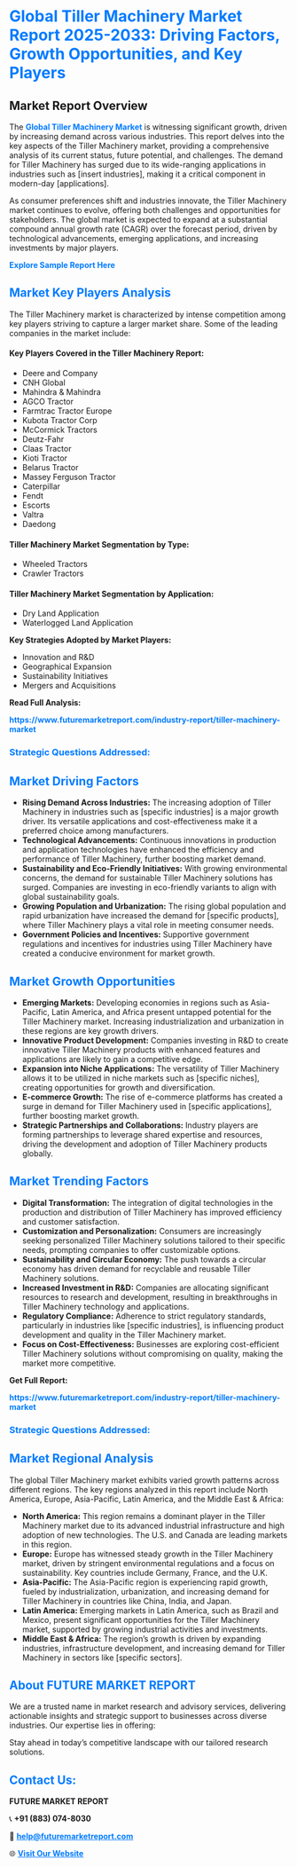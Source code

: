 <h1 style="color: #007BFF;">Global Tiller Machinery Market Report 2025-2033: Driving Factors, Growth Opportunities, and Key Players</h1>

<section id="overview">
<h2>Market Report Overview</h2>
<p>The <a href="https://www.futuremarketreport.com/industry-report/tiller-machinery-market" style="color: #007BFF; text-decoration: none;"><strong>Global Tiller Machinery Market</strong></a> is witnessing significant growth, driven by increasing demand across various industries. This report delves into the key aspects of the Tiller Machinery market, providing a comprehensive analysis of its current status, future potential, and challenges. The demand for Tiller Machinery has surged due to its wide-ranging applications in industries such as [insert industries], making it a critical component in modern-day [applications].</p>
<p>As consumer preferences shift and industries innovate, the Tiller Machinery market continues to evolve, offering both challenges and opportunities for stakeholders. The global market is expected to expand at a substantial compound annual growth rate (CAGR) over the forecast period, driven by technological advancements, emerging applications, and increasing investments by major players.</p>
</section>

<section id="overview">
<p><a href="https://www.futuremarketreport.com/request-sample/reportId=90792" style="color: #007BFF; text-decoration: none;"><strong>Explore Sample Report Here</strong></a></p>
</section>

<section id="key-players">
<h2 style="color: #007BFF;">Market Key Players Analysis</h2>
<p>The Tiller Machinery market is characterized by intense competition among key players striving to capture a larger market share. Some of the leading companies in the market include:</p>
<h4>Key Players Covered in the Tiller Machinery Report:</h4>
<ul><li>Deere and Company</li><li>CNH Global</li><li>Mahindra &amp; Mahindra</li><li>AGCO Tractor</li><li>Farmtrac Tractor Europe</li><li>Kubota Tractor Corp</li><li>McCormick Tractors</li><li>Deutz-Fahr</li><li>Claas Tractor</li><li>Kioti Tractor</li><li>Belarus Tractor</li><li>Massey Ferguson Tractor</li><li>Caterpillar</li><li>Fendt</li><li>Escorts</li><li>Valtra</li><li>Daedong</li></ul>
<h4>Tiller Machinery Market Segmentation by Type:</h4>
<ul><li>Wheeled Tractors</li><li>Crawler Tractors</li></ul>

<h4>Tiller Machinery Market Segmentation by Application:</h4>
<ul><li>Dry Land Application</li><li>Waterlogged Land Application</li></ul>
<p><strong>Key Strategies Adopted by Market Players:</strong></p>
<ul>
<li>Innovation and R&D</li>
<li>Geographical Expansion</li>
<li>Sustainability Initiatives</li>
<li>Mergers and Acquisitions</li>
</ul>
</section>

<section>
<p><strong>Read Full Analysis: </strong></p><a href="https://www.futuremarketreport.com/industry-report/tiller-machinery-market" style="color: #007BFF; text-decoration: none;"><strong>https://www.futuremarketreport.com/industry-report/tiller-machinery-market</strong></a>
<h3 style="color: #007BFF;">Strategic Questions Addressed:</h3>
</section>

<section id="driving-factors">
<h2 style="color: #007BFF;">Market Driving Factors</h2>
<ul>
<li><strong>Rising Demand Across Industries:</strong> The increasing adoption of Tiller Machinery in industries such as [specific industries] is a major growth driver. Its versatile applications and cost-effectiveness make it a preferred choice among manufacturers.</li>
<li><strong>Technological Advancements:</strong> Continuous innovations in production and application technologies have enhanced the efficiency and performance of Tiller Machinery, further boosting market demand.</li>
<li><strong>Sustainability and Eco-Friendly Initiatives:</strong> With growing environmental concerns, the demand for sustainable Tiller Machinery solutions has surged. Companies are investing in eco-friendly variants to align with global sustainability goals.</li>
<li><strong>Growing Population and Urbanization:</strong> The rising global population and rapid urbanization have increased the demand for [specific products], where Tiller Machinery plays a vital role in meeting consumer needs.</li>
<li><strong>Government Policies and Incentives:</strong> Supportive government regulations and incentives for industries using Tiller Machinery have created a conducive environment for market growth.</li>
</ul>
</section>

<section id="growth-opportunities">
<h2 style="color: #007BFF;">Market Growth Opportunities</h2>
<ul>
<li><strong>Emerging Markets:</strong> Developing economies in regions such as Asia-Pacific, Latin America, and Africa present untapped potential for the Tiller Machinery market. Increasing industrialization and urbanization in these regions are key growth drivers.</li>
<li><strong>Innovative Product Development:</strong> Companies investing in R&D to create innovative Tiller Machinery products with enhanced features and applications are likely to gain a competitive edge.</li>
<li><strong>Expansion into Niche Applications:</strong> The versatility of Tiller Machinery allows it to be utilized in niche markets such as [specific niches], creating opportunities for growth and diversification.</li>
<li><strong>E-commerce Growth:</strong> The rise of e-commerce platforms has created a surge in demand for Tiller Machinery used in [specific applications], further boosting market growth.</li>
<li><strong>Strategic Partnerships and Collaborations:</strong> Industry players are forming partnerships to leverage shared expertise and resources, driving the development and adoption of Tiller Machinery products globally.</li>
</ul>
</section>

<section id="trending-factors">
<h2 style="color: #007BFF;">Market Trending Factors</h2>
<ul>
<li><strong>Digital Transformation:</strong> The integration of digital technologies in the production and distribution of Tiller Machinery has improved efficiency and customer satisfaction.</li>
<li><strong>Customization and Personalization:</strong> Consumers are increasingly seeking personalized Tiller Machinery solutions tailored to their specific needs, prompting companies to offer customizable options.</li>
<li><strong>Sustainability and Circular Economy:</strong> The push towards a circular economy has driven demand for recyclable and reusable Tiller Machinery solutions.</li>
<li><strong>Increased Investment in R&D:</strong> Companies are allocating significant resources to research and development, resulting in breakthroughs in Tiller Machinery technology and applications.</li>
<li><strong>Regulatory Compliance:</strong> Adherence to strict regulatory standards, particularly in industries like [specific industries], is influencing product development and quality in the Tiller Machinery market.</li>
<li><strong>Focus on Cost-Effectiveness:</strong> Businesses are exploring cost-efficient Tiller Machinery solutions without compromising on quality, making the market more competitive.</li>
</ul>
</section>

<section>
<p><strong>Get Full Report: </strong></p><a href="https://www.futuremarketreport.com/industry-report/tiller-machinery-market" style="color: #007BFF; text-decoration: none;"><strong>https://www.futuremarketreport.com/industry-report/tiller-machinery-market</strong></a>
<h3 style="color: #007BFF;">Strategic Questions Addressed:</h3>
</section>


<section id="regional-analysis">
<h2 style="color: #007BFF;">Market Regional Analysis</h2>
<p>The global Tiller Machinery market exhibits varied growth patterns across different regions. The key regions analyzed in this report include North America, Europe, Asia-Pacific, Latin America, and the Middle East & Africa:</p>
<ul>
<li><strong>North America:</strong> This region remains a dominant player in the Tiller Machinery market due to its advanced industrial infrastructure and high adoption of new technologies. The U.S. and Canada are leading markets in this region.</li>
<li><strong>Europe:</strong> Europe has witnessed steady growth in the Tiller Machinery market, driven by stringent environmental regulations and a focus on sustainability. Key countries include Germany, France, and the U.K.</li>
<li><strong>Asia-Pacific:</strong> The Asia-Pacific region is experiencing rapid growth, fueled by industrialization, urbanization, and increasing demand for Tiller Machinery in countries like China, India, and Japan.</li>
<li><strong>Latin America:</strong> Emerging markets in Latin America, such as Brazil and Mexico, present significant opportunities for the Tiller Machinery market, supported by growing industrial activities and investments.</li>
<li><strong>Middle East & Africa:</strong> The region’s growth is driven by expanding industries, infrastructure development, and increasing demand for Tiller Machinery in sectors like [specific sectors].</li>
</ul>
</section>

<footer>
<h2 style="color: #007BFF;">About FUTURE MARKET REPORT</h2>
<p>We are a trusted name in market research and advisory services, delivering actionable insights and strategic support to businesses across diverse industries. Our expertise lies in offering:</p>

<p>Stay ahead in today’s competitive landscape with our tailored research solutions.</p>

<h2 style="color: #007BFF;">Contact Us:</h2>
<p><strong>FUTURE MARKET REPORT</strong></p>
<p>📞 <strong>+91 (883) 074-8030</strong></p>
<p>📧 <strong><a href="mailto:help@futuremarketreport.com" style="color: #007BFF;">help@futuremarketreport.com</a></strong></p>
<p>🌐 <strong><a href="https://www.futuremarketreport.com/" style="color: #007BFF;">Visit Our Website</a></strong></p>
</footer>